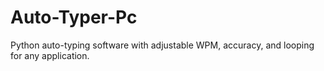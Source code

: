 # Auto-Typer-Pc
Python auto-typing software with adjustable WPM, accuracy, and looping for any application.
